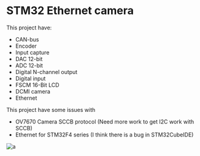 # STM32 Ethernet camera

This project have:

 * CAN-bus
 * Encoder
 * Input capture
 * DAC 12-bit
 * ADC 12-bit
 * Digital N-channel output
 * Digital input
 * FSCM 16-Bit LCD
 * DCMI camera
 * Ethernet

This project have some issues with

 * OV7670 Camera SCCB protocol (Need more work to get I2C work with SCCB)
 * Ethernet for STM32F4 series (I think there is a bug in STM32CubeIDE)


![a](https://raw.githubusercontent.com/DanielMartensson/STM32-Ethernet-Camera/main/Schematic/V%C3%A4derstation.png)